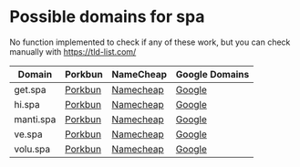 # Possible domains for spa

No function implemented to check if any of these work, but you can check manually with https://tld-list.com/

| Domain | Porkbun | NameCheap | Google Domains |
|---|---|---|---|
| get.spa | [Porkbun](https://porkbun.com/checkout/search?prb=e814663da1&tlds=&idnLanguage=&search=search&q=get.spa) | [Namecheap](https://www.namecheap.com/domains/registration/results/?domain=get.spa) | [Google](https://domains.google.com/registrar/search?searchTerm=get.spa) |
| hi.spa | [Porkbun](https://porkbun.com/checkout/search?prb=e814663da1&tlds=&idnLanguage=&search=search&q=hi.spa) | [Namecheap](https://www.namecheap.com/domains/registration/results/?domain=hi.spa) | [Google](https://domains.google.com/registrar/search?searchTerm=hi.spa) |
| manti.spa | [Porkbun](https://porkbun.com/checkout/search?prb=e814663da1&tlds=&idnLanguage=&search=search&q=manti.spa) | [Namecheap](https://www.namecheap.com/domains/registration/results/?domain=manti.spa) | [Google](https://domains.google.com/registrar/search?searchTerm=manti.spa) |
| ve.spa | [Porkbun](https://porkbun.com/checkout/search?prb=e814663da1&tlds=&idnLanguage=&search=search&q=ve.spa) | [Namecheap](https://www.namecheap.com/domains/registration/results/?domain=ve.spa) | [Google](https://domains.google.com/registrar/search?searchTerm=ve.spa) |
| volu.spa | [Porkbun](https://porkbun.com/checkout/search?prb=e814663da1&tlds=&idnLanguage=&search=search&q=volu.spa) | [Namecheap](https://www.namecheap.com/domains/registration/results/?domain=volu.spa) | [Google](https://domains.google.com/registrar/search?searchTerm=volu.spa) |

